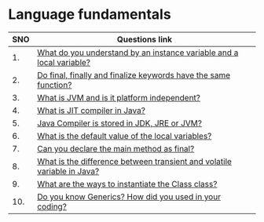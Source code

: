 # Language fundamentals
| SNO | Questions link                                                                                                                                                                                                |
| --- | ------------------------------------------------------------------------------------------------------------------------------------------------------------------------------------------------------------- |
| 1.  | [What do you understand by an instance variable and a local variable?](https://www.interviewbit.com/java-interview-questions/#what-do-you-understand-by-an-instance-variable-and-a-local-variable)            |
| 2.  | [Do final, finally and finalize keywords have the same function?](https://www.interviewbit.com/java-interview-questions/#do-final-finally-and-finalize-keywords-have-the-same-function)                       |
| 3.  | [What is JVM and is it platform independent?](https://github.com/learning-zone/java-interview-questions#q-what-is-jvm-and-is-it-platform-independent)                                                         |
| 4.  | [What is JIT compiler in Java?](https://github.com/learning-zone/java-interview-questions#q-what-is-jit-compiler-in-java)                                                                                     |
| 5.  | [Java Compiler is stored in JDK, JRE or JVM?](https://github.com/learning-zone/java-interview-questions#q-java-compiler-is-stored-in-jdk-jre-or-jvm)                                                          |
| 6.  | [What is the default value of the local variables?](https://github.com/learning-zone/java-interview-questions#q-what-is-the-default-value-of-the-local-variables)                                             |
| 7.  | [Can you declare the main method as final?](https://github.com/learning-zone/java-interview-questions#q-can-you-declare-the-main-method-as-final)                                                             |
| 8.  | [What is the difference between transient and volatile variable in Java?](https://github.com/learning-zone/java-interview-questions#q-what-is-the-difference-between-transient-and-volatile-variable-in-java) |
| 9.  | [What are the ways to instantiate the Class class?](https://github.com/learning-zone/java-interview-questions#q-what-are-the-ways-to-instantiate-the-class-class)                                             |
| 10. | [Do you know Generics? How did you used in your coding?](https://github.com/learning-zone/java-interview-questions#q-do-you-know-generics-how-did-you-used-in-your-coding)                                    |